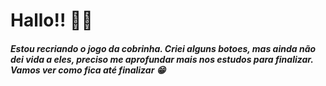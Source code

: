 <h1>Hallo!! 🙋‍♀️ </h1> 



<h5> Estou recriando o jogo da cobrinha.
    Criei alguns botoes, mas ainda não dei vida a eles, preciso me aprofundar mais nos estudos para finalizar.
    Vamos ver como fica até finalizar 😁 </h5>


